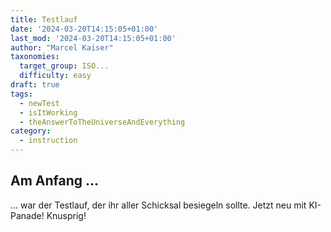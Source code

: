 ```yaml
---
title: Testlauf
date: '2024-03-20T14:15:05+01:00'
last_mod: '2024-03-20T14:15:05+01:00'
author: "Marcel Kaiser"
taxonomies:
  target_group: ISO...
  difficulty: easy
draft: true
tags:
  - newTest
  - isItWorking
  - theAnswerToTheUniverseAndEverything
category:
  - instruction
---
```


## Am Anfang ...
... war der Testlauf, der ihr aller Schicksal besiegeln sollte. Jetzt neu mit KI-Panade! Knusprig!
